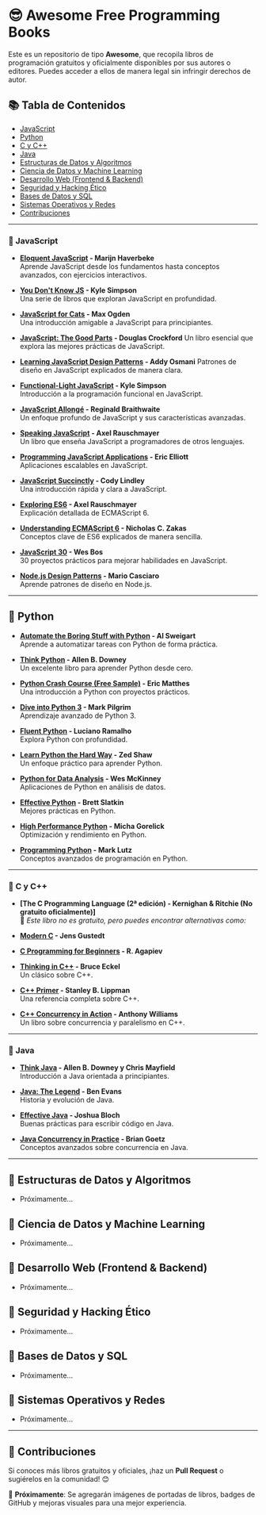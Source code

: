 # 😎 Awesome Free Programming Books

Este es un repositorio de tipo **Awesome**, que recopila libros de programación gratuitos y oficialmente disponibles por sus autores o editores. Puedes acceder a ellos de manera legal sin infringir derechos de autor.

## 📚 Tabla de Contenidos
- [JavaScript](#-javascript)
- [Python](#-python)
- [C y C++](#-c-y-c)
- [Java](#-java)
- [Estructuras de Datos y Algoritmos](#-estructuras-de-datos-y-algoritmos)
- [Ciencia de Datos y Machine Learning](#-ciencia-de-datos-y-machine-learning)
- [Desarrollo Web (Frontend & Backend)](#-desarrollo-web-frontend--backend)
- [Seguridad y Hacking Ético](#-seguridad-y-hacking-etico)
- [Bases de Datos y SQL](#-bases-de-datos-y-sql)
- [Sistemas Operativos y Redes](#-sistemas-operativos-y-redes)
- [Contribuciones](#-contribuciones)

---

### 📌 JavaScript
- **[Eloquent JavaScript](https://eloquentjavascript.net/) - Marijn Haverbeke**  
  Aprende JavaScript desde los fundamentos hasta conceptos avanzados, con ejercicios interactivos.

- **[You Don't Know JS](https://github.com/getify/You-Dont-Know-JS) - Kyle Simpson**  
  Una serie de libros que exploran JavaScript en profundidad.

- **[JavaScript for Cats](http://jsforcats.com/) - Max Ogden**  
  Una introducción amigable a JavaScript para principiantes.

- **[JavaScript: The Good Parts](http://bdcampbell.net/javascript/book/javascript_the_good_parts.pdf) - Douglas Crockford**
  Un libro esencial que explora las mejores prácticas de JavaScript.

- **[Learning JavaScript Design Patterns](https://addyosmani.com/resources/essentialjsdesignpatterns/book/) - Addy Osmani**
  Patrones de diseño en JavaScript explicados de manera clara.

- **[Functional-Light JavaScript](https://github.com/getify/Functional-Light-JS) - Kyle Simpson**  
  Introducción a la programación funcional en JavaScript.

- **[JavaScript Allongé](https://leanpub.com/javascriptallongesix) - Reginald Braithwaite**  
  Un enfoque profundo de JavaScript y sus características avanzadas.

- **[Speaking JavaScript](http://speakingjs.com/) - Axel Rauschmayer**  
  Un libro que enseña JavaScript a programadores de otros lenguajes.

- **[Programming JavaScript Applications](https://addyosmani.com/resources/essentialjsdesignpatterns/book/) - Eric Elliott**  
  Aplicaciones escalables en JavaScript.

- **[JavaScript Succinctly](https://www.syncfusion.com/ebooks/javascript) - Cody Lindley**  
  Una introducción rápida y clara a JavaScript.

- **[Exploring ES6](https://exploringjs.com/es6.html) - Axel Rauschmayer**  
  Explicación detallada de ECMAScript 6.

- **[Understanding ECMAScript 6](https://leanpub.com/understandinges6/read) - Nicholas C. Zakas**  
  Conceptos clave de ES6 explicados de manera sencilla.

- **[JavaScript 30](https://javascript30.com/) - Wes Bos**  
  30 proyectos prácticos para mejorar habilidades en JavaScript.

- **[Node.js Design Patterns](https://www.packtpub.com/free-ebook/nodejs-design-patterns) - Mario Casciaro**  
  Aprende patrones de diseño en Node.js.

---

## 📌 Python

- **[Automate the Boring Stuff with Python](https://automatetheboringstuff.com/) - Al Sweigart**  
  Aprende a automatizar tareas con Python de forma práctica.

- **[Think Python](https://greenteapress.com/wp/think-python/) - Allen B. Downey**  
  Un excelente libro para aprender Python desde cero.

- **[Python Crash Course (Free Sample)](https://nostarch.com/pythoncrashcourse2e) - Eric Matthes**  
  Una introducción a Python con proyectos prácticos.

- **[Dive into Python 3](http://www.diveintopython3.net/) - Mark Pilgrim**  
  Aprendizaje avanzado de Python 3.

- **[Fluent Python](https://www.oreilly.com/library/view/fluent-python/9781491946233/) - Luciano Ramalho**  
  Explora Python con profundidad.

- **[Learn Python the Hard Way](https://learnpythonthehardway.org/) - Zed Shaw**  
  Un enfoque práctico para aprender Python.

- **[Python for Data Analysis](https://www.oreilly.com/library/view/python-for-data/9781491957659/) - Wes McKinney**  
  Aplicaciones de Python en análisis de datos.

- **[Effective Python](https://effectivepython.com/) - Brett Slatkin**  
  Mejores prácticas en Python.

- **[High Performance Python](https://www.oreilly.com/library/view/high-performance-python/9781449361760/) - Micha Gorelick**  
  Optimización y rendimiento en Python.

- **[Programming Python](https://www.oreilly.com/library/view/programming-python-4th/9781449398773/) - Mark Lutz**  
  Conceptos avanzados de programación en Python.

---

### 📌 C y C++
- **[The C Programming Language (2ª edición) - Kernighan & Ritchie (No gratuito oficialmente)]**  
  📌 *Este libro no es gratuito, pero puedes encontrar alternativas como:*

- **[Modern C](https://icpc.global/) - Jens Gustedt**
  
- **[C Programming for Beginners](https://www.learntosolveit.com/) - R. Agapiev**

- **[Thinking in C++](https://www.mindviewinc.com/Books/TICPP/ThinkingInCPP2e.html) - Bruce Eckel**  
  Un clásico sobre C++.

- **[C++ Primer](https://www.informit.com/store/c-plus-plus-primer-9780321714114) - Stanley B. Lippman**  
  Una referencia completa sobre C++.

- **[C++ Concurrency in Action](https://www.manning.com/books/c-plus-plus-concurrency-in-action) - Anthony Williams**  
  Un libro sobre concurrencia y paralelismo en C++.
---

### 📌 Java
- **[Think Java](https://greenteapress.com/wp/think-java/) - Allen B. Downey y Chris Mayfield**  
  Introducción a Java orientada a principiantes.

- **[Java: The Legend](https://www.oreilly.com/library/view/java-the-legend/9781491937644/) - Ben Evans**  
  Historia y evolución de Java.

- **[Effective Java](https://www.pearson.com/us/higher-education/program/Bloch-Effective-Java-3rd-Edition/PGM334654.html) - Joshua Bloch**  
  Buenas prácticas para escribir código en Java.

- **[Java Concurrency in Practice](https://www.oreilly.com/library/view/java-concurrency-in/9780137142521/) - Brian Goetz**  
  Conceptos avanzados sobre concurrencia en Java.
---

## 📌 Estructuras de Datos y Algoritmos
- Próximamente...

## 📌 Ciencia de Datos y Machine Learning
- Próximamente...

## 📌 Desarrollo Web (Frontend & Backend)
- Próximamente...

## 📌 Seguridad y Hacking Ético
- Próximamente...

## 📌 Bases de Datos y SQL
- Próximamente...

## 📌 Sistemas Operativos y Redes
- Próximamente...

---

## 🤝 Contribuciones
Si conoces más libros gratuitos y oficiales, ¡haz un **Pull Request** o sugiérelos en la comunidad! 😊

🎨 **Próximamente**: Se agregarán imágenes de portadas de libros, badges de GitHub y mejoras visuales para una mejor experiencia.
